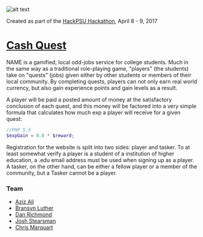 ![alt text](https://hackpsu.org/assets/images/hackpsulogo.png "Logo Title Text 1")












Created as part of the [HackPSU Hackathon](https://hackpsu.org/), April 8 - 9, 2017

# [Cash Quest](http://cjmarquart.com/misc/HackathonWorkingTitle/html/login.html)

NAME is a gamified, local odd-jobs service for college students. Much in the same way as a traditional role-playing game, "players" (the students) take on "quests" (jobs) given either by other students or members of their local community. By completing quests, players can not only earn real world currency, but also gain experience points and gain levels as a result.

A player will be paid a posted amount of money at the satisfactory conclusion of each quest, and this money will be factored into a very simple formula that calculates how much exp a player will receive for a given quest:

```php
//PHP 5.5
$expGain = 0.8 * $reward;
```

Registration for the website is split into two sides: player and tasker. To at least somewhat verify a player is a student of a institution of higher education, a .edu email address must be used when signing up as a player. A tasker, on the other hand, can be either a fellow player or a member of the community, but a Tasker cannot be a player.

### Team
- [Aziz Ali](https://github.com/aaali2017)
- [Bransyn Luther](https://github.com/bransynluther)
- [Dan Richmond](https://github.com/danrichmond)
- [Josh Stearsman](https://github.com/JStearsman)
- [Chris Marquart](https://github.com/RaxEmRemy)
